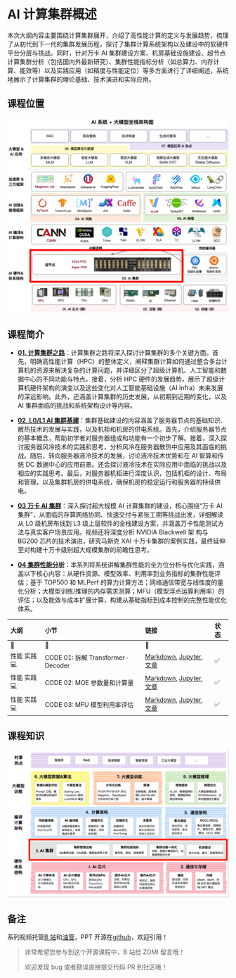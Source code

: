 <!--Copyright © ZOMI 适用于[License](https://github.com/Infrasys-AI/AIInfra)版权许可-->

# AI 计算集群概述

本次大纲内容主要围绕计算集群展开，介绍了高性能计算的定义与发展趋势，梳理了从初代到下一代的集群发展历程，探讨了集群计算系统架构以及建设中的软硬件平台分层与挑战。同时，针对万卡 AI 集群建设方案、机房基础设施建设、超节点计算集群分析（包括国内外最新研究）、集群性能指标分析（如总算力、内存计算、能效等）以及实践应用（如精度与性能定位）等多方面进行了详细阐述，系统地展示了计算集群的理论基础、技术演进和实际应用。

## 课程位置

![AI Infra](./images/arch01.png)

## 课程简介

- [**01. 计算集群之路**](./01Roadmap/)：计算集群之路将深入探讨计算集群的多个关键方面。首先，明确高性能计算（HPC）的整体定义，阐释集群计算如何通过整合多台计算机的资源来解决复杂的计算问题，并详细区分了超级计算机、人工智能和数据中心的不同功能与特点。接着，分析 HPC 硬件的发展趋势，展示了超级计算机硬件架构的演变以及这些变化对人工智能基础设施（AI Infra）未来发展的深远影响。此外，还涵盖计算集群的历史发展，从初期到近期的变化，以及 AI 集群面临的挑战和系统架构设计等内容。

- [**02. L0/L1 AI 集群基建**](./02L0L1Base/)：集群基础建设的内容涵盖了服务器节点的基础知识、散热技术的发展与实践，以及机柜和机房的供电系统。首先，介绍服务器节点的基本概念，帮助初学者对服务器组成和功能有一个初步了解。接着，深入探讨服务器风冷技术的实践和思考，分析风冷在服务器散热中应用及其面临的挑战。随后，转向服务器液冷技术的发展，讨论液冷技术优势和在 AI 智算和传统 DC 数据中心的应用前景。还会探讨液冷技术在实际应用中面临的挑战以及相应的实践思考。最后，对服务器机柜进行深度认识，包括机柜的设计、布局和管理，以及集群机房的供电系统，确保机房的稳定运行和服务器的持续供电。

- [**03 万卡 AI 集群**](./03SuperPod/)：深入探讨超大规模 AI 计算集群的建设，核心围绕“万卡 AI 集群”，从面临的存算网络协同、快速交付与紧张工期等挑战出发，详细解读从 L0 级机房布线到 L3 级上层软件的全栈建设方案，并涵盖万卡性能测试方法与真实客户场景应用。视频还将深度分析 NVIDIA Blackwell 架 构与 BG200 芯片的技术演进，研究马斯克 XAI 十万卡集群的案例实践，最终延伸至对构建十万卡级别超大规模集群的前瞻性思考。

- [**04 集群性能分析**](./04Performance/)：本系列将系统讲解​​集群性能的全方位分析与优化实践​​，涵盖以下核心内容：从硬件资源、模型效率、利用率到业务指标的集群性能评估；基于 TOP500 和 MLPerf 的算力计算方法；网络通信带宽与线性度的量化分析；大模型训练/推理的内存需求测算；MFU（模型浮点运算利用率）的评估；以及能效与成本扩展计算，构建从基础指标到成本控制的完整性能优化体系。

| 大纲 | 小节 | 链接 | 状态 |
|:--- |:---- |:-------------------- |:---- |
|:sparkling_heart:|:star2:|:sparkling_heart:| |
| 性能 实践 :computer: | CODE 01: 拆解 Transformer-Decoder | [Markdown](./04Performance/CODE01Modeling.md), [Jupyter](./04Performance/CODE01Modeling.md), [文章](https://infrasys-ai.github.io/aiinfra-docs/01AICluster04Performance/CODE01Modeling.html) | :white_check_mark: |
| 性能 实践 :computer: | CODE 02: MOE 参数量和计算量 | [Markdown](./04Performance/CODE02MOE.md), [Jupyter](./04Performance/CODE02MOE.ipynb), [文章](https://infrasys-ai.github.io/aiinfra-docs/01AICluster04Performance/CODE02MOE.html) | :white_check_mark: |
| 性能 实践 :computer: | CODE 03: MFU 模型利用率评估 | [Markdown](./04Performance/CODE03MFU.md), [Jupyter](./04Performance/CODE03MFU.ipynb), [文章](https://infrasys-ai.github.io/aiinfra-docs/01AICluster04Performance/CODE03MFU.html) | :white_check_mark: |

## 课程知识

![AI Infra](./images/arch02.png)

## 备注

系列视频托管[B 站](https://space.bilibili.com/517221395)和[油管](https://www.youtube.com/@ZOMI666/playlists)，PPT 开源在[github](https://github.com/Infrasys-AI/AIInfra)，欢迎引用！

> 非常希望您参与到这个开源课程中，B 站给 ZOMI 留言哦！
>
> 欢迎发现 bug 或者勘误直接提交代码 PR 到社区哦！
